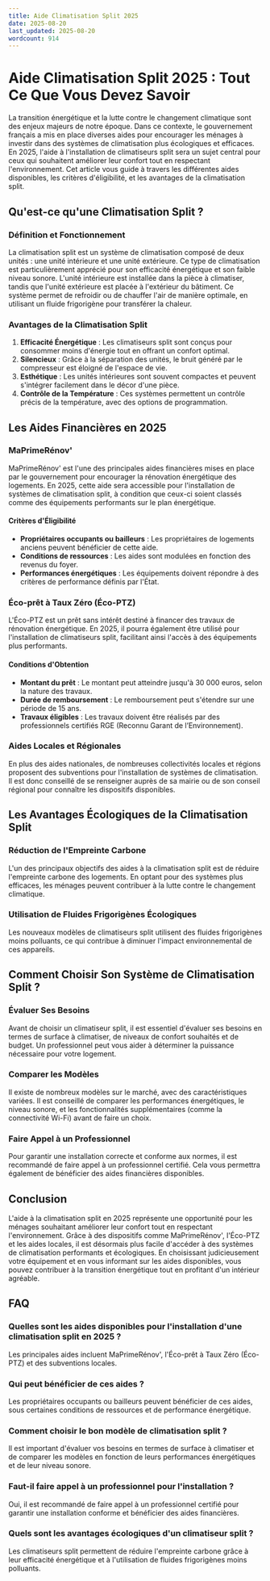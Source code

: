 ```yaml
---
title: Aide Climatisation Split 2025
date: 2025-08-20
last_updated: 2025-08-20
wordcount: 914
---
```


# Aide Climatisation Split 2025 : Tout Ce Que Vous Devez Savoir

La transition énergétique et la lutte contre le changement climatique sont des enjeux majeurs de notre époque. Dans ce contexte, le gouvernement français a mis en place diverses aides pour encourager les ménages à investir dans des systèmes de climatisation plus écologiques et efficaces. En 2025, l'aide à l'installation de climatiseurs split sera un sujet central pour ceux qui souhaitent améliorer leur confort tout en respectant l'environnement. Cet article vous guide à travers les différentes aides disponibles, les critères d'éligibilité, et les avantages de la climatisation split.

## Qu'est-ce qu'une Climatisation Split ?

### Définition et Fonctionnement

La climatisation split est un système de climatisation composé de deux unités : une unité intérieure et une unité extérieure. Ce type de climatisation est particulièrement apprécié pour son efficacité énergétique et son faible niveau sonore. L'unité intérieure est installée dans la pièce à climatiser, tandis que l'unité extérieure est placée à l'extérieur du bâtiment. Ce système permet de refroidir ou de chauffer l'air de manière optimale, en utilisant un fluide frigorigène pour transférer la chaleur.

### Avantages de la Climatisation Split

1. **Efficacité Énergétique** : Les climatiseurs split sont conçus pour consommer moins d'énergie tout en offrant un confort optimal.
2. **Silencieux** : Grâce à la séparation des unités, le bruit généré par le compresseur est éloigné de l'espace de vie.
3. **Esthétique** : Les unités intérieures sont souvent compactes et peuvent s'intégrer facilement dans le décor d'une pièce.
4. **Contrôle de la Température** : Ces systèmes permettent un contrôle précis de la température, avec des options de programmation.

## Les Aides Financières en 2025

### MaPrimeRénov'

MaPrimeRénov' est l'une des principales aides financières mises en place par le gouvernement pour encourager la rénovation énergétique des logements. En 2025, cette aide sera accessible pour l'installation de systèmes de climatisation split, à condition que ceux-ci soient classés comme des équipements performants sur le plan énergétique.

#### Critères d'Éligibilité

- **Propriétaires occupants ou bailleurs** : Les propriétaires de logements anciens peuvent bénéficier de cette aide.
- **Conditions de ressources** : Les aides sont modulées en fonction des revenus du foyer.
- **Performances énergétiques** : Les équipements doivent répondre à des critères de performance définis par l'État.

### Éco-prêt à Taux Zéro (Éco-PTZ)

L'Éco-PTZ est un prêt sans intérêt destiné à financer des travaux de rénovation énergétique. En 2025, il pourra également être utilisé pour l'installation de climatiseurs split, facilitant ainsi l'accès à des équipements plus performants.

#### Conditions d'Obtention

- **Montant du prêt** : Le montant peut atteindre jusqu'à 30 000 euros, selon la nature des travaux.
- **Durée de remboursement** : Le remboursement peut s'étendre sur une période de 15 ans.
- **Travaux éligibles** : Les travaux doivent être réalisés par des professionnels certifiés RGE (Reconnu Garant de l’Environnement).

### Aides Locales et Régionales

En plus des aides nationales, de nombreuses collectivités locales et régions proposent des subventions pour l'installation de systèmes de climatisation. Il est donc conseillé de se renseigner auprès de sa mairie ou de son conseil régional pour connaître les dispositifs disponibles.

## Les Avantages Écologiques de la Climatisation Split

### Réduction de l'Empreinte Carbone

L'un des principaux objectifs des aides à la climatisation split est de réduire l'empreinte carbone des logements. En optant pour des systèmes plus efficaces, les ménages peuvent contribuer à la lutte contre le changement climatique.

### Utilisation de Fluides Frigorigènes Écologiques

Les nouveaux modèles de climatiseurs split utilisent des fluides frigorigènes moins polluants, ce qui contribue à diminuer l'impact environnemental de ces appareils.

## Comment Choisir Son Système de Climatisation Split ?

### Évaluer Ses Besoins

Avant de choisir un climatiseur split, il est essentiel d'évaluer ses besoins en termes de surface à climatiser, de niveaux de confort souhaités et de budget. Un professionnel peut vous aider à déterminer la puissance nécessaire pour votre logement.

### Comparer les Modèles

Il existe de nombreux modèles sur le marché, avec des caractéristiques variées. Il est conseillé de comparer les performances énergétiques, le niveau sonore, et les fonctionnalités supplémentaires (comme la connectivité Wi-Fi) avant de faire un choix.

### Faire Appel à un Professionnel

Pour garantir une installation correcte et conforme aux normes, il est recommandé de faire appel à un professionnel certifié. Cela vous permettra également de bénéficier des aides financières disponibles.

## Conclusion

L'aide à la climatisation split en 2025 représente une opportunité pour les ménages souhaitant améliorer leur confort tout en respectant l'environnement. Grâce à des dispositifs comme MaPrimeRénov', l'Éco-PTZ et les aides locales, il est désormais plus facile d'accéder à des systèmes de climatisation performants et écologiques. En choisissant judicieusement votre équipement et en vous informant sur les aides disponibles, vous pouvez contribuer à la transition énergétique tout en profitant d'un intérieur agréable.

## FAQ

### Quelles sont les aides disponibles pour l'installation d'une climatisation split en 2025 ?

Les principales aides incluent MaPrimeRénov', l'Éco-prêt à Taux Zéro (Éco-PTZ) et des subventions locales.

### Qui peut bénéficier de ces aides ?

Les propriétaires occupants ou bailleurs peuvent bénéficier de ces aides, sous certaines conditions de ressources et de performance énergétique.

### Comment choisir le bon modèle de climatisation split ?

Il est important d'évaluer vos besoins en termes de surface à climatiser et de comparer les modèles en fonction de leurs performances énergétiques et de leur niveau sonore.

### Faut-il faire appel à un professionnel pour l'installation ?

Oui, il est recommandé de faire appel à un professionnel certifié pour garantir une installation conforme et bénéficier des aides financières.

### Quels sont les avantages écologiques d'un climatiseur split ?

Les climatiseurs split permettent de réduire l'empreinte carbone grâce à leur efficacité énergétique et à l'utilisation de fluides frigorigènes moins polluants.